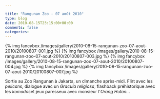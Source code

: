 ```yaml
---

title: "Rangunan Zoo - 07 août 2010"
type: blog
date: 2010-08-15T23:15:00+00:00
comments: false
categories: 
---
```


{% img fancybox /images/gallery/2010-08-15-rangunan-zoo-07-aout-2010/20100807-001.jpg %}
{% img fancybox /images/gallery/2010-08-15-rangunan-zoo-07-aout-2010/20100807-003.jpg %}
{% img fancybox /images/gallery/2010-08-15-rangunan-zoo-07-aout-2010/20100807-004.jpg %}
{% img fancybox /images/gallery/2010-08-15-rangunan-zoo-07-aout-2010/20100807-007.jpg %}

Sortie au Zoo Rangunan à Jakarta, un dimanche après-midi. Flirt avec les *pelicans*, dialogue avec un *Gracula religiosa*, flashback préhistorique avec les *komodos*et jeux paresseux avec monsieur l'*Orang Hutan...*
